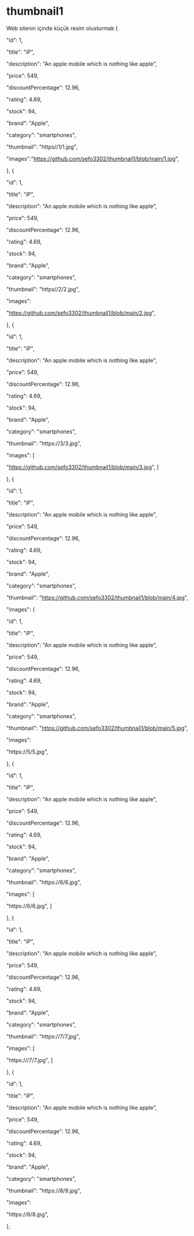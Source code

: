 # thumbnail1
Web sitenin içinde küçük resim olusturmak
{

"id": 1,

"title": "iP",

"description": "An apple mobile which is nothing like apple",

"price": 549,

"discountPercentage": 12.96,

"rating": 4.69,

"stock": 94,

"brand": "Apple",

"category": "smartphones",

"thumbnail": "https//1/1.jpg",

"images":"https://github.com/sefo3302/thumbnail1/blob/main/1.jpg",

},
{

"id": 1,

"title": "iP",

"description": "An apple mobile which is nothing like apple",

"price": 549,

"discountPercentage": 12.96,

"rating": 4.69,

"stock": 94,

"brand": "Apple",

"category": "smartphones",

"thumbnail": "https//2/2.jpg",

"images": 

"https://github.com/sefo3302/thumbnail1/blob/main/2.jpg", 

},
{

"id": 1,

"title": "iP",

"description": "An apple mobile which is nothing like apple",

"price": 549,

"discountPercentage": 12.96,

"rating": 4.69,

"stock": 94,

"brand": "Apple",

"category": "smartphones",

"thumbnail": "https://3/3.jpg",

"images": [

"https://github.com/sefo3302/thumbnail1/blob/main/3.jpg", ]

},
{

"id": 1,

"title": "iP",

"description": "An apple mobile which is nothing like apple",

"price": 549,

"discountPercentage": 12.96,

"rating": 4.69,

"stock": 94,

"brand": "Apple",

"category": "smartphones",

"thumbnail": "https://github.com/sefo3302/thumbnail1/blob/main/4.jpg",

"images": 
{

"id": 1,

"title": "iP",

"description": "An apple mobile which is nothing like apple",

"price": 549,

"discountPercentage": 12.96,

"rating": 4.69,

"stock": 94,

"brand": "Apple",

"category": "smartphones",

"thumbnail": "https://github.com/sefo3302/thumbnail1/blob/main/5.jpg",

"images":

"https://5/5.jpg",

},
{

"id": 1,

"title": "iP",

"description": "An apple mobile which is nothing like apple",

"price": 549,

"discountPercentage": 12.96,

"rating": 4.69,

"stock": 94,

"brand": "Apple",

"category": "smartphones",

"thumbnail": "https://6/6.jpg",

"images": [

"https://6/6.jpg", ]

},
{

"id": 1,

"title": "iP",

"description": "An apple mobile which is nothing like apple",

"price": 549,

"discountPercentage": 12.96,

"rating": 4.69,

"stock": 94,

"brand": "Apple",

"category": "smartphones",

"thumbnail": "https://7/7.jpg",

"images": [

"https:///7/7.jpg", ]

},
{

"id": 1,

"title": "iP",

"description": "An apple mobile which is nothing like apple",

"price": 549,

"discountPercentage": 12.96,

"rating": 4.69,

"stock": 94,

"brand": "Apple",

"category": "smartphones",

"thumbnail": "https://8/8.jpg",

"images": 

"https://8/8.jpg", 


},
